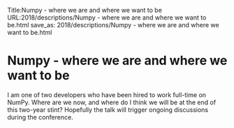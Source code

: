 Title:Numpy - where we are and where we want to be
URL:2018/descriptions/Numpy - where we are and where we want to be.html
save_as: 2018/descriptions/Numpy - where we are and where we want to be.html



# Numpy - where we are and where we want to be
I am one of two developers who have been hired to work full-time on NumPy. Where are we now, and where do I think we will be at the end of this two-year stint? Hopefully the talk will trigger ongoing discussions during the conference.
